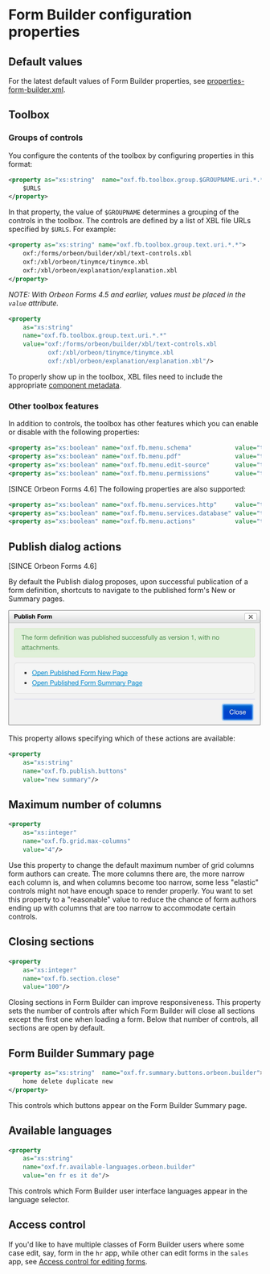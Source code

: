 # Form Builder configuration properties

<!-- toc -->

## Default values

For the latest default values of Form Builder properties, see [properties-form-builder.xml](https://github.com/orbeon/orbeon-forms/blob/master/src/resources-packaged/config/properties-form-builder.xml).

## Toolbox 

### Groups of controls

You configure the contents of the toolbox by configuring properties in this format:

```xml
<property as="xs:string"  name="oxf.fb.toolbox.group.$GROUPNAME.uri.*.*">
    $URLS
</property>
```

In that property, the value of `$GROUPNAME` determines a grouping of the controls in the toolbox. The controls are defined by a list of XBL file URLs specified by `$URLS`. For example:

```xml
<property as="xs:string" name="oxf.fb.toolbox.group.text.uri.*.*">
    oxf:/forms/orbeon/builder/xbl/text-controls.xbl
    oxf:/xbl/orbeon/tinymce/tinymce.xbl
    oxf:/xbl/orbeon/explanation/explanation.xbl
</property>
```

*NOTE: With Orbeon Forms 4.5 and earlier, values must be placed in the `value` attribute.*

```xml
<property
    as="xs:string"
    name="oxf.fb.toolbox.group.text.uri.*.*"
    value="oxf:/forms/orbeon/builder/xbl/text-controls.xbl
           oxf:/xbl/orbeon/tinymce/tinymce.xbl
           oxf:/xbl/orbeon/explanation/explanation.xbl"/>
```

To properly show up in the toolbox, XBL files need to include the appropriate [component metadata](../../form-builder/metadata.md).

### Other toolbox features

In addition to controls, the toolbox has other features which you can enable or disable with the following properties:

```xml
<property as="xs:boolean" name="oxf.fb.menu.schema"            value="true"/>
<property as="xs:boolean" name="oxf.fb.menu.pdf"               value="true"/>
<property as="xs:boolean" name="oxf.fb.menu.edit-source"       value="true"/>
<property as="xs:boolean" name="oxf.fb.menu.permissions"       value="true"/>
```

[SINCE Orbeon Forms 4.6] The following properties are also supported:

```xml
<property as="xs:boolean" name="oxf.fb.menu.services.http"     value="true"/>
<property as="xs:boolean" name="oxf.fb.menu.services.database" value="true"/>
<property as="xs:boolean" name="oxf.fb.menu.actions"           value="true"/>
```

## Publish dialog actions

[SINCE Orbeon Forms 4.6]

By default the Publish dialog proposes, upon successful publication of a form definition, shortcuts to navigate to the published form's New or Summary pages.

![Publish dialog](/form-builder/images/publish-initial-after.png)

This property allows specifying which of these actions are available:

```xml
<property
    as="xs:string"
    name="oxf.fb.publish.buttons"
    value="new summary"/>
```

## Maximum number of columns 

```xml
<property
    as="xs:integer"
    name="oxf.fb.grid.max-columns"
    value="4"/>
```

Use this property to change the default maximum number of grid columns form authors can create. The more columns there are, the more narrow each column is, and when columns become too narrow, some less "elastic" controls might not have enough space to render properly. You want to set this property to a "reasonable" value to reduce the chance of form authors ending up with columns that are too narrow to accommodate certain controls.

## Closing sections

```xml
<property
    as="xs:integer"
    name="oxf.fb.section.close"
    value="100"/>
```

Closing sections in Form Builder can improve responsiveness. This property sets the number of controls after which Form Builder will close all sections except the first one when loading a form. Below that number of controls, all sections are open by default.

## Form Builder Summary page

```xml
<property as="xs:string"  name="oxf.fr.summary.buttons.orbeon.builder">
    home delete duplicate new
</property>
```

This controls which buttons appear on the Form Builder Summary page.

## Available languages

```xml
<property
    as="xs:string"
    name="oxf.fr.available-languages.orbeon.builder"
    value="en fr es it de"/>
```

This controls which Form Builder user interface languages appear in the language selector.

## Access control 

If you'd like to have multiple classes of Form Builder users where some case edit, say, form in the `hr` app, while other can edit forms in the `sales` app, see [Access control for editing forms](http://wiki.orbeon.com/forms/doc/developer-guide/form-runner/access-control#TOC-Access-control-for-editing-forms).
